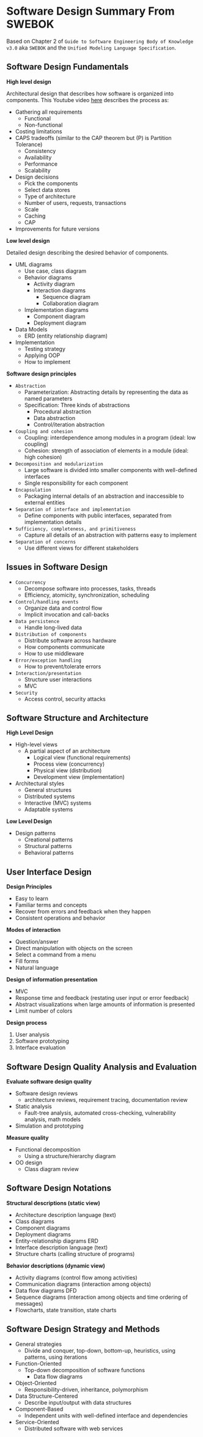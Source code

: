 # Software Design Summary From SWEBOK

Based on Chapter 2 of `Guide to Software Engineering Body of Knowledge v3.0` aka `SWEBOK` and the `Unified Modeling Language Specification`.

## Software Design Fundamentals

**High level design**

Architectural design that describes how software is organized into components. This Youtube video [here](https://www.youtube.com/watch?v=H703ErIrby8) describes the process as:

* Gathering all requirements
  * Functional
  * Non-functional
* Costing limitations
* CAPS tradeoffs (similar to the CAP theorem but (P) is Partition Tolerance)
  * Consistency
  * Availability
  * Performance
  * Scalability
* Design decisions
  * Pick the components
  * Select data stores
  * Type of architecture
  * Number of users, requests, transactions
  * Scale
  * Caching
  * CAP
* Improvements for future versions

**Low level design**

Detailed design describing the desired behavior of components.

* UML diagrams
  * Use case, class diagram
  * Behavior diagrams
    * Activity diagram
    * Interaction diagrams
      * Sequence diagram
      * Collaboration diagram
  * Implementation diagrams
    * Component diagram
    * Deployment diagram
* Data Models
  * ERD (entity relationship diagram)
* Implementation
  * Testing strategy
  * Applying OOP
  * How to implement

**Software design principles**

* `Abstraction`
  * Parameterization: Abstracting details by representing the data as named parameters
  * Specification: Three kinds of abstractions
    * Procedural abstraction
    * Data abstraction
    * Control/iteration abstraction
* `Coupling and cohesion`
  * Coupling: interdependence among modules in a program (ideal: low coupling)
  * Cohesion: strength of association of elements in a module (ideal: high cohesion)
* `Decomposition and modularization`
  * Large software is divided into smaller components with well-defined interfaces
  * Single responsibility for each component
* `Encapsulation`
  * Packaging internal details of an abstraction and inaccessible to external entities
* `Separation of interface and implementation`
  * Define components with public interfaces, separated from implementation details
* `Sufficiency, completeness, and primitiveness`
  * Capture all details of an abstraction with patterns easy to implement
* `Separation of concerns`
  * Use different views for different stakeholders

## Issues in Software Design

* `Concurrency`
  * Decompose software into processes, tasks, threads
  * Efficiency, atomicity, synchronization, scheduling
* `Control/handling events`
  * Organize data and control flow
  * Implicit invocation and call-backs
* `Data persistence`
  * Handle long-lived data
* `Distribution of components`
  * Distribute software across hardware
  * How components communicate
  * How to use middleware
* `Error/exception handling`
  * How to prevent/tolerate errors
* `Interaction/presentation`
  * Structure user interactions
  * MVC
* `Security`
  * Access control, security attacks

## Software Structure and Architecture

**High Level Design**

* High-level views
  * A partial aspect of an architecture
    * Logical view (functional requirements)
    * Process view (concurrency)
    * Physical view (distribution)
    * Development view (implementation)
* Architectural styles
  * General structures
  * Distributed systems
  * Interactive (MVC) systems
  * Adaptable systems

**Low Level Design**

* Design patterns
  * Creational patterns
  * Structural patterns
  * Behavioral patterns

## User Interface Design

**Design Principles**

* Easy to learn
* Familiar terms and concepts
* Recover from errors and feedback when they happen
* Consistent operations and behavior

**Modes of interaction**

* Question/answer
* Direct manipulation with objects on the screen
* Select a command from a menu
* Fill forms
* Natural language

**Design of information presentation**

* MVC
* Response time and feedback (restating user input or error feedback)
* Abstract visualizations when large amounts of information is presented
* Limit number of colors

**Design process**

1. User analysis
2. Software prototyping
3. Interface evaluation

## Software Design Quality Analysis and Evaluation

**Evaluate software design quality**

* Software design reviews
  * architecture reviews, requirement tracing, documentation review
* Static analysis
  * Fault-tree analysis, automated cross-checking, vulnerability analysis, math models
* Simulation and prototyping

**Measure quality**

* Functional decomposition
  * Using a structure/hierarchy diagram
* OO design
  * Class diagram review

## Software Design Notations

**Structural descriptions (static view)**

* Architecture description language (text)
* Class diagrams
* Component diagrams
* Deployment diagrams
* Entity-relationship diagrams ERD
* Interface description language (text)
* Structure charts (calling structure of programs)

**Behavior descriptions (dynamic view)**

* Activity diagrams (control flow among activities)
* Communication diagrams (interaction among objects)
* Data flow diagrams DFD
* Sequence diagrams (interaction among objects and time ordering of messages)
* Flowcharts, state transition, state charts

## Software Design Strategy and Methods

* General strategies
  * Divide and conquer, top-down, bottom-up, heuristics, using patterns, using iterations
* Function-Oriented
  * Top-down decomposition of software functions
    * Data flow diagrams
* Object-Oriented
  * Responsibility-driven, inheritance, polymorphism
* Data Structure-Centered
  * Describe input/output with data structures
* Component-Based
  * Independent units with well-defined interface and dependencies
* Service-Oriented
  * Distributed software with web services
